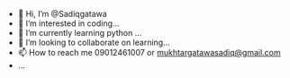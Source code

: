 - 👋 Hi, I’m @Sadiqgatawa
- 👀 I’m interested in coding...
- 🌱 I’m currently learning python ...
- 💞️ I’m looking to collaborate on learning...
- 📫 How to reach me 09012461007 or mukhtargatawasadiq@gmail.com
- ...

<!---
Sadiqgatawa/Sadiqgatawa is a ✨ special ✨ repository because its `README.md` (this file) appears on your GitHub profile.
You can click the Preview link to take a look at your changes.
--->
